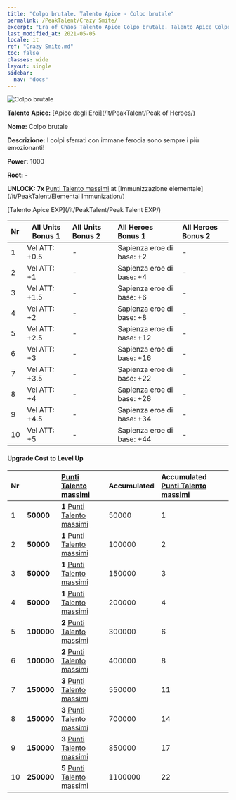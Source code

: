 ```yaml
---
title: "Colpo brutale. Talento Apice - Colpo brutale"
permalink: /PeakTalent/Crazy Smite/
excerpt: "Era of Chaos Talento Apice Colpo brutale. Talento Apice Colpo brutale. Colpo brutale"
last_modified_at: 2021-05-05
locale: it
ref: "Crazy Smite.md"
toc: false
classes: wide
layout: single
sidebar:
  nav: "docs"
---
```


  ![Colpo brutale](/images/pt/talent_1005.png)

  **Talento Apice:** [Apice degli Eroi](/it/PeakTalent/Peak of Heroes/)

  **Nome:** Colpo brutale

  **Descrizione:** I colpi sferrati con immane ferocia sono sempre i più emozionanti!

  **Power:** 1000

  **Root:** -

  **UNLOCK: 7x** [Punti Talento massimi](/ItemsIT/con_934/) at [Immunizzazione elementale](/it/PeakTalent/Elemental Immunization/)

  [Talento Apice EXP](/it/PeakTalent/Peak Talent EXP/)

  | Nr | All Units Bonus 1 | All Units Bonus 2 | All Heroes Bonus 1 | All Heroes Bonus 2 |
  |:---|--------------|:-------------|:-------------|:-------------|
  | 1 | Vel ATT: +0.5 | - | Sapienza eroe di base: +2 | - |
  | 2 | Vel ATT: +1 | - | Sapienza eroe di base: +4 | - |
  | 3 | Vel ATT: +1.5 | - | Sapienza eroe di base: +6 | - |
  | 4 | Vel ATT: +2 | - | Sapienza eroe di base: +8 | - |
  | 5 | Vel ATT: +2.5 | - | Sapienza eroe di base: +12 | - |
  | 6 | Vel ATT: +3 | - | Sapienza eroe di base: +16 | - |
  | 7 | Vel ATT: +3.5 | - | Sapienza eroe di base: +22 | - |
  | 8 | Vel ATT: +4 | - | Sapienza eroe di base: +28 | - |
  | 9 | Vel ATT: +4.5 | - | Sapienza eroe di base: +34 | - |
  | 10 | Vel ATT: +5 | - | Sapienza eroe di base: +44 | - |


#### Upgrade Cost to Level Up

  | Nr | <i class="fas fa-coins"/> | [Punti Talento massimi](/ItemsIT/con_934/) | Accumulated <i class="fas fa-coins"/> | Accumulated [Punti Talento massimi](/ItemsIT/con_934/) |
  |:---|--------------|:-------------|:-------------|:-------------|
  | 1 | **50000** | **1** [Punti Talento massimi](/ItemsIT/con_934/) | 50000 | 1 |
  | 2 | **50000** | **1** [Punti Talento massimi](/ItemsIT/con_934/) | 100000 | 2 |
  | 3 | **50000** | **1** [Punti Talento massimi](/ItemsIT/con_934/) | 150000 | 3 |
  | 4 | **50000** | **1** [Punti Talento massimi](/ItemsIT/con_934/) | 200000 | 4 |
  | 5 | **100000** | **2** [Punti Talento massimi](/ItemsIT/con_934/) | 300000 | 6 |
  | 6 | **100000** | **2** [Punti Talento massimi](/ItemsIT/con_934/) | 400000 | 8 |
  | 7 | **150000** | **3** [Punti Talento massimi](/ItemsIT/con_934/) | 550000 | 11 |
  | 8 | **150000** | **3** [Punti Talento massimi](/ItemsIT/con_934/) | 700000 | 14 |
  | 9 | **150000** | **3** [Punti Talento massimi](/ItemsIT/con_934/) | 850000 | 17 |
  | 10 | **250000** | **5** [Punti Talento massimi](/ItemsIT/con_934/) | 1100000 | 22 |
